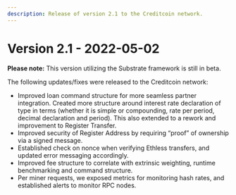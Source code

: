 ```yaml
---
description: Release of version 2.1 to the Creditcoin network.
---
```


# Version 2.1 - 2022-05-02

**Please note:** This version utilizing the Substrate framework is still in beta.&#x20;

The following updates/fixes were released to the Creditcoin network:

* Improved loan command structure for more seamless partner integration. Created more structure around interest rate declaration of type in terms (whether it is simple or compounding, rate per period, decimal declaration and period).  This also extended to a rework and improvement to Register Transfer.
* Improved security of Register Address by requiring “proof” of ownership via a signed message.
* Established check on nonce when verifying Ethless transfers, and updated error messaging accordingly.
* Improved fee structure to correlate with extrinsic weighting, runtime benchmarking and command structure.
* Per miner requests, we exposed metrics for monitoring hash rates, and established alerts to monitor RPC nodes.
